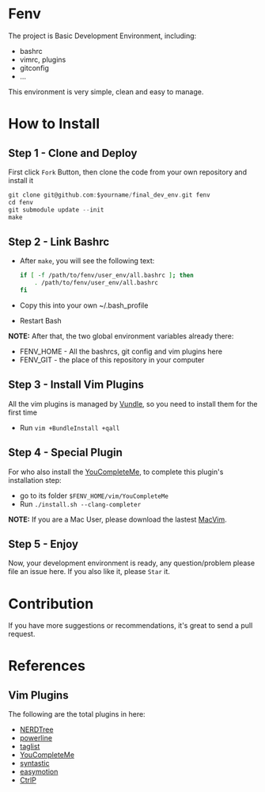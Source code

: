 # Fenv
The project is Basic Development Environment, including:
* bashrc
* vimrc, plugins
* gitconfig
* ...

This environment is very simple, clean and easy to manage.

# How to Install

## Step 1 - Clone and Deploy
First click `Fork` Button, then clone the code from your own repository and install it
```c
git clone git@github.com:$yourname/final_dev_env.git fenv
cd fenv
git submodule update --init
make
```

## Step 2 - Link Bashrc
* After `make`, you will see the following text:

    ```bash
    if [ -f /path/to/fenv/user_env/all.bashrc ]; then
        . /path/to/fenv/user_env/all.bashrc
    fi
    ```

* Copy this into your own ~/.bash_profile
* Restart Bash

**NOTE:** After that, the two global environment variables already there:
* FENV_HOME - All the bashrcs, git config and vim plugins here
* FENV_GIT - the place of this repository in your computer

## Step 3 - Install Vim Plugins
All the vim plugins is managed by [Vundle][1], so you need to install them for the first time

* Run `vim +BundleInstall +qall`

## Step 4 - Special Plugin
For who also install the [YouCompleteMe][2], to complete this plugin's installation step:
* go to its folder `$FENV_HOME/vim/YouCompleteMe`
* Run `./install.sh --clang-completer`

**NOTE:** If you are a Mac User, please download the lastest [MacVim][3].

## Step 5 - Enjoy
Now, your development environment is ready, any question/problem please file an issue here. If you also like it, please `Star` it.

# Contribution
If you have more suggestions or recommendations, it's great to send a pull request.

# References
## Vim Plugins
The following are the total plugins in here:
* [NERDTree][4]
* [powerline][5]
* [taglist][6]
* [YouCompleteMe][2]
* [syntastic][7]
* [easymotion][8]
* [CtrlP][9]

[1]: https://github.com/gmarik/vundle
[2]: https://github.com/Valloric/YouCompleteMe?source=cc
[3]: https://github.com/b4winckler/macvim/releases
[4]: https://github.com/scrooloose/nerdtree
[5]: https://github.com/Lokaltog/powerline
[6]: https://github.com/vim-scripts/taglist.vim
[7]: https://github.com/scrooloose/syntastic
[8]: https://github.com/Lokaltog/vim-easymotion
[9]: https://github.com/kien/ctrlp.vim
[10]: https://github.com/altercation/solarized
